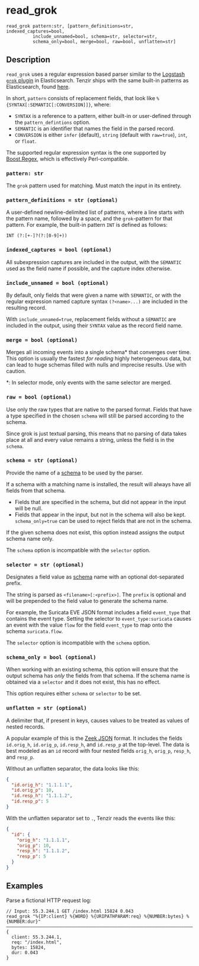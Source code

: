 # read_grok

```tql
read_grok pattern:str, [pattern_definitions=str, indexed_captures=bool,
          include_unnamed=bool, schema=str, selector=str,
          schema_only=bool, merge=bool, raw=bool, unflatten=str]
```

## Description

`read_grok` uses a regular expression based parser similar to the
[Logstash `grok` plugin](https://www.elastic.co/guide/en/logstash/current/plugins-filters-grok.html)
in Elasticsearch. Tenzir ships with the same built-in patterns as Elasticsearch,
found [here](https://github.com/logstash-plugins/logstash-patterns-core/tree/main/patterns/ecs-v1).

In short, `pattern` consists of replacement fields, that look like
`%{SYNTAX[:SEMANTIC[:CONVERSION]]}`, where:
- `SYNTAX` is a reference to a pattern, either built-in or user-defined
    through the `pattern_defintions` option.
- `SEMANTIC` is an identifier that names the field in the parsed record.
- `CONVERSION` is either `infer` (default), `string` (default with
    `raw=true`), `int`, or `float`.

The supported regular expression syntax is the one supported by
[Boost.Regex](https://www.boost.org/doc/libs/1_81_0/libs/regex/doc/html/boost_regex/syntax/perl_syntax.html),
which is effectively Perl-compatible.

### `pattern: str`

The `grok` pattern used for matching. Must match the input in its entirety.

### `pattern_definitions = str (optional)`

A user-defined newline-delimited list of patterns, where a line starts
with the pattern name, followed by a space, and the `grok`-pattern for that
pattern. For example, the built-in pattern `INT` is defined as follows:

```
INT (?:[+-]?(?:[0-9]+))
```

### `indexed_captures = bool (optional)`

All subexpression captures are included in the output, with the `SEMANTIC` used
as the field name if possible, and the capture index otherwise.

### `include_unnamed = bool (optional)`

By default, only fields that were given a name with `SEMANTIC`, or with
the regular expression named capture syntax `(?<name>...)` are included
in the resulting record.

With `include_unnamed=true`, replacement fields without a `SEMANTIC` are included
in the output, using their `SYNTAX` value as the record field name.

### `merge = bool (optional)`

Merges all incoming events into a single schema\* that converges over time. This
option is usually the fastest *for reading* highly heterogeneous data, but can lead
to huge schemas filled with nulls and imprecise results. Use with caution.

\*: In selector mode, only events with the same selector are merged.

### `raw = bool (optional)`

Use only the raw types that are native to the parsed format. Fields that have a type
specified in the chosen `schema` will still be parsed according to the schema.

Since grok is just textual parsing, this means that no parsing of data takes place at all
and every value remains a string, unless the field is in the `schema`.

### `schema = str (optional)`

Provide the name of a [schema](../../data-model/schemas.md) to be used by the
parser.

If a schema with a matching name is installed, the result will always have
all fields from that schema.
* Fields that are specified in the schema, but did not appear in the input will be null.
* Fields that appear in the input, but not in the schema will also be kept. `schema_only=true`
can be used to reject fields that are not in the schema.

If the given schema does not exist, this option instead assigns the output schema name only.

The `schema` option is incompatible with the `selector` option.

### `selector = str (optional)`

Designates a field value as [schema](../../data-model/schemas.md) name with an
optional dot-separated prefix.

The string is parsed as `<filename>[:<prefix>]`. The `prefix` is optional and
will be prepended to the field value to generate the schema name.

For example, the Suricata EVE JSON format includes a field
`event_type` that contains the event type. Setting the selector to
`event_type:suricata` causes an event with the value `flow` for the field
`event_type` to map onto the schema `suricata.flow`.

The `selector` option is incompatible with the `schema` option.

### `schema_only = bool (optional)`

When working with an existing schema, this option will ensure that the output
schema has *only* the fields from that schema. If the schema name is obtained via a `selector`
and it does not exist, this has no effect.

This option requires either `schema` or `selector` to be set.

### `unflatten = str (optional)`

A delimiter that, if present in keys, causes values to be treated as values of
nested records.

A popular example of this is the [Zeek JSON](read_zeek_json.md) format. It includes
the fields `id.orig_h`, `id.orig_p`, `id.resp_h`, and `id.resp_p` at the
top-level. The data is best modeled as an `id` record with four nested fields
`orig_h`, `orig_p`, `resp_h`, and `resp_p`.

Without an unflatten separator, the data looks like this:

```json title="Without unflattening"
{
  "id.orig_h": "1.1.1.1",
  "id.orig_p": 10,
  "id.resp_h": "1.1.1.2",
  "id.resp_p": 5
}
```

With the unflatten separator set to `.`, Tenzir reads the events like this:

```json title="With 'unflatten'"
{
  "id": {
    "orig_h": "1.1.1.1",
    "orig_p": 10,
    "resp_h": "1.1.1.2",
    "resp_p": 5
  }
}
```

## Examples

Parse a fictional HTTP request log:

```tql
// Input: 55.3.244.1 GET /index.html 15824 0.043
read_grok "%{IP:client} %{WORD} %{URIPATHPARAM:req} %{NUMBER:bytes} %{NUMBER:dur}"
――――――――――――――――――――――――――――――――――――――――――――――――――――――――――――――――――――――――――――――――――
{
  client: 55.3.244.1,
  req: "/index.html",
  bytes: 15824,
  dur: 0.043
}
```
